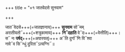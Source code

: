 +++
title = "०१ जातवेदसे सुनवाम"

+++


जात᳓वेदसे+++(=जातज्ञानाय)+++ **सुनवाम** सो᳓मम्  
अरातीयतो᳓+++(=शत्रुकामाय)+++ **नि᳓दहाति** वे᳓दः+++(=वेत्तीति)+++।  
स᳓ नः **पर्षद्**+++(=अपारयत्)+++ अ᳓ति दुर्गा᳓णि वि᳓श्वा  
नावे᳓व सि᳓न्धुं दुरिता᳓ऽत्यग्निः᳓॥
